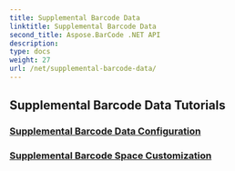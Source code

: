 ```yaml
---
title: Supplemental Barcode Data
linktitle: Supplemental Barcode Data
second_title: Aspose.BarCode .NET API
description: 
type: docs
weight: 27
url: /net/supplemental-barcode-data/
---
```


## Supplemental Barcode Data Tutorials
### [Supplemental Barcode Data Configuration](./supplemental-barcode-data-configuration/)
### [Supplemental Barcode Space Customization](./supplemental-barcode-space-customization/)